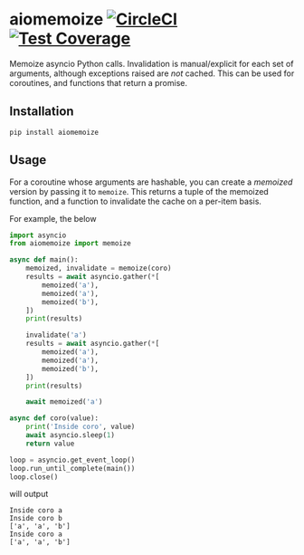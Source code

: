 # aiomemoize [![CircleCI](https://circleci.com/gh/michalc/aiomemoize.svg?style=svg)](https://circleci.com/gh/michalc/aiomemoize) [![Test Coverage](https://api.codeclimate.com/v1/badges/82f9a346683c411b08a6/test_coverage)](https://codeclimate.com/github/michalc/aiomemoize/test_coverage)

Memoize asyncio Python calls. Invalidation is manual/explicit for each set of arguments, although exceptions raised are _not_ cached. This can be used for coroutines, and functions that return a promise.


## Installation

```base
pip install aiomemoize
```


## Usage

For a coroutine whose arguments are hashable, you can create a _memoized_ version by passing it to `memoize`. This returns a tuple of the memoized function, and a function to invalidate the cache on a per-item basis.

For example, the below

```python
import asyncio
from aiomemoize import memoize

async def main():
    memoized, invalidate = memoize(coro)
    results = await asyncio.gather(*[
        memoized('a'),
        memoized('a'),
        memoized('b'),
    ])
    print(results)

    invalidate('a')
    results = await asyncio.gather(*[
        memoized('a'),
        memoized('a'),
        memoized('b'),
    ])
    print(results)

    await memoized('a')

async def coro(value):
    print('Inside coro', value)
    await asyncio.sleep(1)
    return value

loop = asyncio.get_event_loop()
loop.run_until_complete(main())
loop.close()
```

will output

```
Inside coro a
Inside coro b
['a', 'a', 'b']
Inside coro a
['a', 'a', 'b']
```

